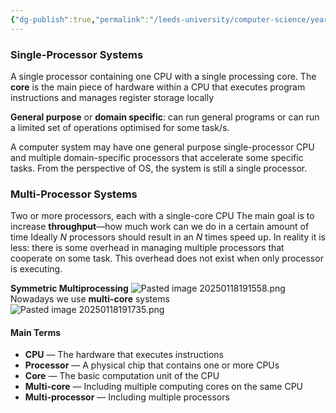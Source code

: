 ```yaml
---
{"dg-publish":true,"permalink":"/leeds-university/computer-science/year-2/operating-systems/revision/w1/p5-single-and-multi-processor-systems/"}
---
```



### Single-Processor Systems
A single processor containing one CPU with a single processing core.
The **core** is the main piece of hardware within a CPU that executes program instructions and manages register storage locally

**General purpose** or **domain specific**: can run general programs or can run a limited set of operations optimised for some task/s.

A computer system may have one general purpose single-processor CPU and multiple domain-specific processors that accelerate some specific tasks. From the perspective of OS, the system is still a single processor.
### Multi-Processor Systems
Two or more processors, each with a single-core CPU
The main goal is to increase **throughput**—how much work can we do in a certain amount of time
Ideally $N$ processors should result in an $N$ times speed up. In reality it is less: there is some overhead in managing multiple processors that cooperate on some task. This overhead does not exist when only processor is executing.

**Symmetric Multiprocessing**
![Pasted image 20250118191558.png](/img/user/Leeds%20University/Computer%20Science/Year%202/Operating%20Systems/Revision/images/Pasted%20image%2020250118191558.png)
Nowadays we use **multi-core** systems
![Pasted image 20250118191735.png](/img/user/Leeds%20University/Computer%20Science/Year%202/Operating%20Systems/Revision/images/Pasted%20image%2020250118191735.png)
#### Main Terms
- **CPU** — The hardware that executes instructions
- **Processor** — A physical chip that contains one or more CPUs
- **Core** — The basic computation unit of the CPU
- **Multi-core** — Including multiple computing cores on the same CPU
- **Multi-processor** — Including multiple processors
